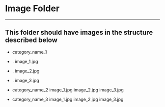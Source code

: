 # Image Folder

<hr>

## This folder should have images in the structure described below

- category_name_1
- . image_1.jpg
- . image_2.jpg
- . image_3.jpg

- category_name_2
    image_1.jpg
    image_2.jpg
    image_3.jpg

- category_name_3
    image_1.jpg
    image_2.jpg
    image_3.jpg

